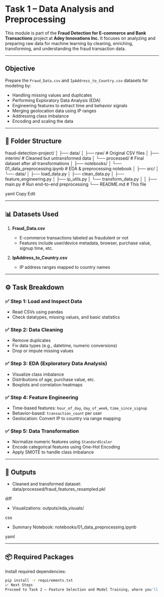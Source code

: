# Task 1 – Data Analysis and Preprocessing

This module is part of the **Fraud Detection for E-commerce and Bank Transactions** project at **Adey Innovations Inc.** It focuses on analyzing and preparing raw data for machine learning by cleaning, enriching, transforming, and understanding the fraud transaction data.

---

##  Objective

Prepare the `Fraud_Data.csv` and `IpAddress_to_Country.csv` datasets for modeling by:

- Handling missing values and duplicates
- Performing Exploratory Data Analysis (EDA)
- Engineering features to extract time and behavior signals
- Merging geolocation data using IP ranges
- Addressing class imbalance
- Encoding and scaling the data

---

## 📁 Folder Structure

fraud-detection-project/
│
├── data/
│ ├── raw/ # Original CSV files
│ ├── interim/ # Cleaned but untransformed data
│ └── processed/ # Final dataset after all transformations
│
├── notebooks/
│ └── 01_data_preprocessing.ipynb # EDA & preprocessing notebook
│
├── src/
│ └── data/
│ ├── load_data.py
│ ├── clean_data.py
│ ├── feature_engineering.py
│ ├── ip_utils.py
│ └── transform_data.py
│
│
├── main.py # Run end-to-end preprocessing
└── README.md # This file

yaml
Copy
Edit

---

## 📊 Datasets Used

1. **Fraud_Data.csv**
   - E-commerce transactions labeled as fraudulent or not
   - Features include user/device metadata, browser, purchase value, signup time, etc.

2. **IpAddress_to_Country.csv**
   - IP address ranges mapped to country names

---

## ⚙️ Task Breakdown

### ✅ Step 1: Load and Inspect Data
- Read CSVs using pandas
- Check datatypes, missing values, and basic statistics

### ✅ Step 2: Data Cleaning
- Remove duplicates
- Fix data types (e.g., datetime, numeric conversions)
- Drop or impute missing values

### ✅ Step 3: EDA (Exploratory Data Analysis)
- Visualize class imbalance
- Distributions of age, purchase value, etc.
- Boxplots and correlation heatmaps

### ✅ Step 4: Feature Engineering
- Time-based features: `hour_of_day`, `day_of_week`, `time_since_signup`
- Behavior-based: `transaction_count` per user
- Geolocation: Convert IP to country via range mapping

### ✅ Step 5: Data Transformation
- Normalize numeric features using `StandardScaler`
- Encode categorical features using One-Hot Encoding
- Apply SMOTE to handle class imbalance

---

## 🧪 Outputs

- Cleaned and transformed dataset:
data/processed/fraud_features_resampled.pkl

diff

- Visualizations:
outputs/eda_visuals/

css

- Summary Notebook:
notebooks/01_data_preprocessing.ipynb

yaml


---

## 📦 Required Packages

Install required dependencies:

```bash
pip install -r requirements.txt
📈 Next Steps
Proceed to Task 2 – Feature Selection and Model Training, where you'll use the processed data to train ML models and evaluate fraud prediction performance.
